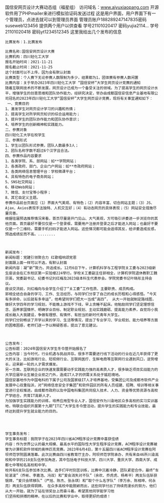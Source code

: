 国信安网页设计大赛动态组（福星组）
访问域名：www.aiyuxiaopang.com
开源软件用了PHPmailer来进行模拟验证码发送过程
这是用户界面，用户界面下有一个管理员，点进去就可以到管理员界面
管理员账户188289247147835密码suseweb123456
提供两个用户以供查看
学号21101020417
密码yujia2114...
学号21101020418
密码yt1234512345
这里我给出几个发布的信息
    
    
    
    比赛发布：1.比赛发布
    
    比赛名称:国信安网页设计大赛
    比赛机构：四川轻化工大学
    报名开始时间：2021-11-21
    报名截止时间：2021-11-25
    这个封面可以不上传，因为会有默认封面
    比赛类型：个人赛下无论参赛人数限制为多少，结果都为1，团体赛有参赛人数闲置
    比赛内容：关于举办2023年四川轻化工大学 “国信安杯”大学生网页设计竞赛的通知
    随着互联网技术的不断发展，网页设计已成为一个备受关注的领域。为了提高学生的网页设计水平，增强学生的创意思维和团队协作能力，经研究决定，举办由成都国信安信息产业基地有限公司冠名的2023年四川轻化工大学“国信安杯”大学生网页设计竞赛，现将有关事宜通知如下：
     一、竞赛目的
    1、激发学生对网页设计学习的兴趣和热情；
    2、提高学生对所学网页知识的综合运用能力；
    3、提升学生的团队协作能力和团队协作意识；
    4、培养学生的创新精神和实践能力。
    二、参赛对象
    四川轻化工大学在校学生
    三、参赛形式
    1、学生以团队形式参赛，团队人数最多3人；
    2、团队名称字数不超过6个汉字且合法。
    四、参赛作品内容要求
    1、各类学院、系、部网站：如**学院网站；
    2、各类政府、部门、企业门户网站：如**市政府网站；
    3、各类网络信息管理平台：学校微课平台；
    4、具有特色的电子商务网站；
    5、SNS社交网站；
    6、移动Web网站；
    7、微信、支付宝等小程序；
    8、其它自定义主题。
    参赛作品前台页面应（1）界面大气美观、有特色；（2）内容丰富、切合网站主题；（3）JS、Ajax、Axios表现手法独特、人机交互好；（4）有动态网页的具体表现；（5）网站安全措施尽量完善。
    根据往届预选推荐情况来看，首页尽量是开门见山、大气美观，方可吸引评委进一步浏览你的其他页面。首页最好不要仅仅是一个登录框，需要用户注册并登录之后才能进入网站；也最好不要仅是一个二维码，需要手机扫码才能进入网站。这些情况都可能会适得其反，给评委造成反感，预选成绩反而不高。........



    新闻发布：
    新闻标题：党建引领聚合力 红歌唱响颂党恩
    封面跟上面一样可以不选，有默认封面
    新闻内容：凝“新”聚力，共话成长。12月6日下午，计算机科学与工程学院关工委与2023级新生座谈会在汇东校区第一实验楼224举行。学校关工委副主任郭相全，计算机学院退休教职工魏宗英，党委副书记、纪委书记刘红梅及2023级本科生代表参会。学院党委书记叶晓彤主持会议。
    座谈交流前，刘红梅向与会学生介绍了“关工委”工作性质、主要职责、成员构成。
    郭相全结合自身的学习、工作、生活经历，与同学们分享了自己的成长历程和心得感悟。“今天有多拼命，以后就有多幸运”，他希望同学们把大一当成“高四”， 从大一开始就制定路线图，做好大学四年的学习规划，不能晚上游戏不下线，早上贪睡不起床。他勉励同学们坚定理想信念、涵养家国情怀、明确学业目标、制定职业规划、主动实践磨砺、提高能力素养，自觉将小我成长融入大我建设，争做有理想、有情怀、有担当的新时代青年大学生。
    同学们分别畅谈了开学以来的学习、生活等情况，提出了专业学习、学业规划、能力培养等方面的困难困惑，老师们逐一予以释疑答惑，提出了意见建议。
    
    
    
    公告发布：
    公告标题：2024年国信安大学生冬令营开始报名了
    公告内容：当今时代，行业机遇与挑战并存。很多不需要进行线下活动的行业在近几年获得了更大的关注，比如游戏行业、短视频行业、互联网医疗、生鲜电商等互联网行业遇到风口，逆势增长，迎来新一轮的人才需求爆发。
    另一方面，互联网企业的快速发展需要动手实践能力强的高素质人才，很多缺乏项目实战能力的大学应届毕业生被企业拒之门外，造成IT人才的供需关系处于尴尬境地。
    国信安基地作为中国电科的下属子公司及国家级IT人才培养基地，受集团公司及成都市软件产业发展中心双重指派，对“网络信息安全子集团”和软件园区的所有人员组建、招聘、培训等相关事宜进行全权推进。由成都市政府以及中国电科集团共同投入技术、人力、资金等优势资源与高校产学结合，共育IT高新人才。
    为加强学生实践能力的训练，培养应用型专业人才，国信安作为川渝地区众多高校的实习实训基地，特联合组织开展第十九期“IT汇”大学生冬令营活动，提升学生的实践能力和专业技能，最终达到提升学生就业能力的目的。



    
    学生事务发布：
    学生事务标题：我院学子在2023年四川省ACM程序设计竞赛中喜获佳绩
    内容：作为世界公认的最大规模、最高水平的国际性大学生程序设计竞赛，ACM程序设计竞赛被誉为计算机软件领域的奥林匹克竞赛。2023年6月4日，第十五届四川省ACM程序设计竞赛在阿坝师范学院圆满落幕。此次比赛由四川省教育厅主办，阿坝师范学院承办，共有来自46所川渝高校和中学的210支队伍参加角逐，其中包括电子科技大学、四川大学、重庆大学、西南大学、成都七中等知名高校和中学。
    校共有6支队伍参加本次比赛。选手们平时刻苦训练，比赛中沉着冷静，团队紧密合作，最终“车轮滚滚”（乔彬、李嘉浩、冯双）和“爱会消失对不队”（余欢、乔虎虎、杨希平）两支队伍斩获银牌，“爱只会转移队”（严旭、陈杰、张永琪）和“取个什么名字队”（李万余、陈相坤、何永亮）两支队伍获得铜牌。 在众多高校中能脱颖而出，这些同学付出了持续而漫长的努力，他们从大一开始，就为了站在领奖台上而奋斗着。希望其他同学能学习他 
    们坚持和拼搏的精神，在以后的比赛和学业中，取得更好的成绩！


